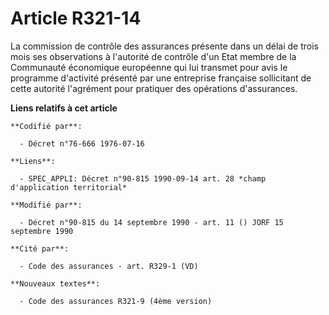 # Article R321-14

La commission de contrôle des assurances présente dans un délai de trois mois ses observations à l'autorité de contrôle d'un
Etat membre de la Communauté économique européenne qui lui transmet pour avis le programme d'activité présenté par une
entreprise française sollicitant de cette autorité l'agrément pour pratiquer des opérations d'assurances.

**Liens relatifs à cet article**

	**Codifié par**:

	  - Décret n°76-666 1976-07-16

	**Liens**:

	  - SPEC_APPLI: Décret n°90-815 1990-09-14 art. 28 *champ d'application territorial*

	**Modifié par**:

	  - Décret n°90-815 du 14 septembre 1990 - art. 11 () JORF 15 septembre 1990

	**Cité par**:

	  - Code des assurances - art. R329-1 (VD)

	**Nouveaux textes**:

	  - Code des assurances R321-9 (4ème version)
